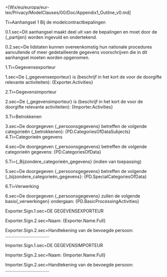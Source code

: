 =[Wx/eu/europa/eur-lex/Privacy/ModelClauses/00/Doc/Appendix1_Outline_v0.md]

Ti=Aanhangsel 1 Bij de modelcontractbepalingen

0.1.sec=Dit aanhangsel maakt deel uit van de bepalingen en moet door de {_partijen} worden ingevuld en ondertekend.

0.2.sec=De lidstaten kunnen overeenkomstig hun nationale procedures aanvullende of meer gedetailleerde gegevens voorschrijven die in dit aanhangsel moeten worden opgenomen.

1.Ti=Gegevensexporteur

1.sec=De {_gegevensexporteur} is (beschrijf in het kort de voor de doorgifte relevante activiteiten): {Exporter.Activities}

2.Ti=Gegevensimporteur

2.sec=De {_gegevensimporteur} is (beschrijf in het kort de voor de doorgifte relevante activiteiten): {Importer.Activities}

3.Ti=Betrokkenen

3.sec=De doorgegeven {_persoonsgegevens} betreffen de volgende categorieën {_betrokkenen}: {PD.CategoriesOfDataSubjects}
4.Ti=Categorieën gegevens 

4.sec=De doorgegeven {_persoonsgegevens} betreffen de volgende categorieën gegevens: {PD.CategoriesOfData}

5.Ti={_Bijzondere_categorieën_gegevens} (indien van toepassing)

5.sec=De doorgegeven {_persoonsgegevens} betreffen de volgende {_bijzondere_categorieën_gegevens}: {PD.SpecialCategoriesOfData}

6.Ti=Verwerking

6.sec=De doorgegeven {_persoonsgegevens} zullen de volgende basis{_verwerkingen} ondergaan: {PD.BasicProcessingActivities}


Exporter.Sign.1.sec=DE GEGEVENSEXPORTEUR

Exporter.Sign.2.sec=Naam: {Exporter.Name.Full}

Exporter.Sign.2.sec=Handtekening van de bevoegde persoon: ...................................
 
Importer.Sign.1.sec=DE GEGEVENSIMPORTEUR

Importer.Sign.2.sec=Naam: {Importer.Name.Full}

Importer.Sign.2.sec=Handtekening van de bevoegde persoon: ...................................
